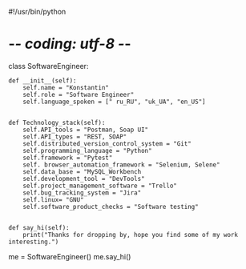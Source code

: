 #!/usr/bin/python
# -*- coding: utf-8 -*-


class SoftwareEngineer:

    def __init__(self):
        self.name = "Konstantin"
        self.role = "Software Engineer"
        self.language_spoken = [" ru_RU", "uk_UA", "en_US"]


    def Technology_stack(self):
        self.API_tools = "Postman, Soap UI"
        self.API_types = "REST, SOAP"
        self.distributed_version_control_system = "Git"
        self.programming_language = "Python"
        self.framework = "Pytest"
        self. browser_automation_framework = "Selenium, Selene"
        self.data_base = "MySQL_Workbench
        self.development_tool = "DevTools"
        self.project_management_software = "Trello"
        self.bug_tracking_system = "Jira"
        self.linux= "GNU"
        self.software_product_checks = "Software testing"

        
    def say_hi(self):
        print("Thanks for dropping by, hope you find some of my work interesting.")
me = SoftwareEngineer()
me.say_hi()



